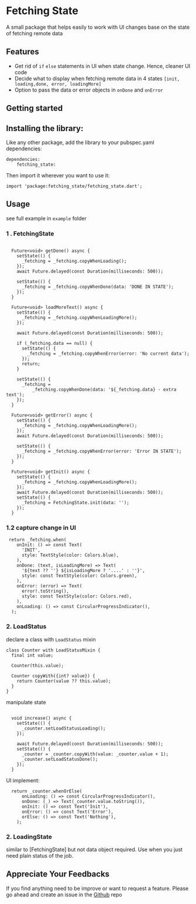 <!--
This README describes the package. If you publish this package to pub.dev,
this README's contents appear on the landing page for your package.

For information about how to write a good package README, see the guide for
[writing package pages](https://dart.dev/guides/libraries/writing-package-pages).

For general information about developing packages, see the Dart guide for
[creating packages](https://dart.dev/guides/libraries/create-library-packages)
and the Flutter guide for
[developing packages and plugins](https://flutter.dev/developing-packages).
-->

# Fetching State

A small package that helps easily to work with UI changes base on the state of fetching remote data

## Features

- Get rid of `if` `else` statements in UI when state change. Hence, cleaner UI code
- Decide what to display when fetching remote data in 4 states `[init, loading,done, error, loadingMore]`
- Option to pass the data or error objects in `onDone` and `onError`

## Getting started

## Installing the library:

Like any other package, add the library to your pubspec.yaml dependencies:

```
dependencies:
    fetching_state:
```

Then import it wherever you want to use it:

```
import 'package:fetching_state/fetching_state.dart';
```

## Usage

see full example in `example` folder

### 1 . FetchingState

```

  Future<void> getDone() async {
    setState(() {
      _fetching = _fetching.copyWhenLoading();
    });
    await Future.delayed(const Duration(milliseconds: 500));

    setState(() {
      _fetching = _fetching.copyWhenDone(data: 'DONE IN STATE');
    });
  }

  Future<void> loadMoreText() async {
    setState(() {
      _fetching = _fetching.copyWhenLoadingMore();
    });

    await Future.delayed(const Duration(milliseconds: 500));

    if (_fetching.data == null) {
      setState(() {
        _fetching = _fetching.copyWhenError(error: 'No current data');
      });
      return;
    }

    setState(() {
      _fetching =
          _fetching.copyWhenDone(data: '${_fetching.data} - extra text');
    });
  }

  Future<void> getError() async {
    setState(() {
      _fetching = _fetching.copyWhenLoadingMore();
    });
    await Future.delayed(const Duration(milliseconds: 500));

    setState(() {
      _fetching = _fetching.copyWhenError(error: 'Error IN STATE');
    });
  }

  Future<void> getInit() async {
    setState(() {
      _fetching = _fetching.copyWhenLoadingMore();
    });
    await Future.delayed(const Duration(milliseconds: 500));
    setState(() {
      _fetching = FetchingState.init(data: '');
    });
  }
```

### 1.2 capture change in UI

```
 return _fetching.when(
    onInit: () => const Text(
      'INIT',
      style: TextStyle(color: Colors.blue),
    ),
    onDone: (text, isLoadingMore) => Text(
      '${text ?? ''} ${isLoadingMore ? '....' : ''}',
      style: const TextStyle(color: Colors.green),
    ),
    onError: (error) => Text(
      error!.toString(),
      style: const TextStyle(color: Colors.red),
    ),
    onLoading: () => const CircularProgressIndicator(),
  );
```

### 2. LoadStatus

declare a class with `LoadStatus` mixin

```
class Counter with LoadStatusMixin {
  final int value;

  Counter(this.value);

  Counter copyWith({int? value}) {
    return Counter(value ?? this.value);
  }
}
```

manipulate state

```

  void increase() async {
    setState(() {
      _counter.setLoadStatusLoading();
    });

    await Future.delayed(const Duration(milliseconds: 500));
    setState(() {
      _counter = _counter.copyWith(value: _counter.value + 1);
      _counter.setLoadStatusDone();
    });
  }
```

UI implement:

```
  return _counter.whenOrElse(
      onLoading: () => const CircularProgressIndicator(),
      onDone: (_) => Text(_counter.value.toString()),
      onInit: () => const Text('Init'),
      onError: () => const Text('Error'),
      orElse: () => const Text('Nothing'),
    );
```

### 2. LoadingState

similar to [FetchingState] but not data object required. Use when you just need plain status of the job.

## Appreciate Your Feedbacks

If you find anything need to be improve or want to request a feature. Please go ahead and create an issue in the [Github](https://github.com/samderlust/fetching_state) repo
